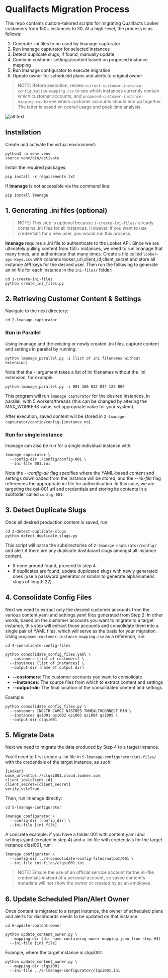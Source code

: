 # Qualifacts Migration Process

This repo contains custom-tailored scripts for migrating Qualifacts Looker customers from 150+ instances to 30. At a high-level, the process is as follows:

1. Generate .ini files to be used by lmanage capturator
2. Run lmanage capturator for selected instances
3. Detect duplicate slugs; if found, manually update
4. Combine customer settings/content based on proposed instance mapping
5. Run lmanage configurator to execute migration
6. Update owner for scheduled plans and alerts to original owner

> NOTE: Before execution, review `current-customer-instance-configuration-mapping.csv` to see which instances currently contain which customer accounts, and `proposed-customer-instance-mapping.csv` to see which customer accounts should end up together.  The latter is based on overall usage and peak time analysis.

![alt text](Isolated.png "Title")

## Installation

Create and activate the virtual environment:

```
python3 -m venv venv
source venv/bin/activate
```

Install the required packages:

```
pip install -r requirements.txt
```

If **lmanage** is not accessible via the command line:

```
pip install lmanage
```

## 1. Generating .ini files (optional)

> NOTE: This step is optional because `1-create-ini-files/` already contains .ini files for all instances.  However, if you want to use credentials for a new user, you would run this process.

**lmanage** requires a .ini file to authenticate to the Looker API. Since we are ultimately pulling content from 150+ instances, we need to run lmanage that many times, and authenticate that many times. Create a file called `looker-api-keys.csv` with columns looker_url,client_id,client_secret and store all instance API keys for the desired user. Then run the following to generate an ini file for each instance in the `ini-files/` folder:

```
cd 1-create-ini-files
python create_ini_files.py
```

## 2. Retrieving Customer Content & Settings

Navigate to the next directory:

```
cd 2-lmanage-capturator
```

### Run in Parallel

Using lmanage and the existing or newly created .ini files, capture content and settings in parallel by running:

```
python lmanage_parallel.py -i [list of ini filenames without extension]
```

Note that the -i argument takes a list of ini filenames without the .ini extension, for example:

```
python lmanage_parallel.py -i 001 166 032 044 123 009
```

This program will run `lmanage capturator` for the desired instances, in parallel, with 5 workers/threads (this can be changed by altering the MAX_WORKERS value, set appropriate value for your system).

After execution, saved content will be stored in `2-lmanage-capturator/config/config-[instance_no]`.

### Run for single instance

lmanage can also be run for a single individual instance with:

```
lmanage capturator \
  --config-dir ./config/config-001 \
  --ini-file 001.ini
```

Note the _--config-dir_ flag specifies where the YAML-based content and settings downloaded from the instance will be stored, and the _--ini-file_ flag references the appropriate ini file for authentication. In this case, we are targeting the qsi-001 url and credentials and storing its contents in a subfolder called `config-001`.

## 3. Detect Duplicate Slugs

Once all desired production content is saved, run:

```
cd 3-detect-duplicate-slugs
python detect_duplicate_slugs.py
```

This script will parse the subdirectories of `2-lmanage-capturator/config/` and alert if there are any duplicate dashboard slugs amongst all instance content.

- If none around found, proceed to step 4.
- If duplicates are found, update duplicated slugs with newly generated ones (use a password generator or similar to generate alphanumeric slugs of length 22).

## 4. Consolidate Config Files

Next we need to extract only the desired customer accounts from the various content.yaml and settings.yaml files generated from Step 2. In other words, based on the customer accounts you want to migrate to a target instance, this step will extract those accounts and consolidate them into a single pair of YAML files, which will serve as the basis for your migration. Using `proposed-customer-instance-mapping.csv` as a reference, run:

```
cd 4-consolidate-config-files

python consolidate_config_files.yaml \
  --customers [list of customers] \
  --instances [list of instances] \
  --output-dir [name of output dir]
```

- **--customers**: The customer accounts you want to consolidate
- **--instances**: The source files from which to extract content and settings
- **--output-dir**: The final location of the consolidated content and settings

Example:

```
python consolidate_config_files.py \
  --customers INDCTR CAMCC NJSTRES TNHEALTHCONNECT PIN \
  --instances qsi001 qsi002 qsi003 qsi004 qsi005 \
  --output-dir clqsi001
```

## 5. Migrate Data

Next we need to migrate the data produced by Step 4 to a target instance.

You'll need to first create a .ini file in `5-lmanage-configurator/ini-files/` with the credentials of the target instance, as such:

```
[Looker]
base_url=https://clqsi001.cloud.looker.com
client_id=[client_id]
client_secret=[client_secret]
verify_ssl=True
```

Then, run lmanage directly:

```
cd 5-lmanage-configurator

lmanage configurator \
  --config-dir [config_dir] \
  --ini-file [ini_file]
```

A concrete example: if you have a folder 001 with content.yaml and settings.yaml (created in step 4) and a .ini file with credentials for the target instance clqsi001, run:

```
lmanage configurator \
  --config-dir ../4-consolidate-config-files/output/001 \
  --ini-file ini-files/clqsi001.ini
```

> NOTE: Ensure the use of an official service account for the ini-file credentials instead of a personal account, so saved content's metadata will not show the owner or created by as an employee.

## 6. Update Scheduled Plan/Alert Owner

Once content is migrated to a target instance, the owner of scheduled plans and alerts for dashboards needs to be updated on that instance.

```
cd 6-update-content-owner

python update_content_owner.py \
  --mapping-dir [dir name containing owner-mapping.json from step #4]
  --ini-file [ini_file]
```

Example, where the target instance is clqsi001:

```
python update_content_owner.py \
  --mapping-dir clqsi001
  --ini-file ../5-lmanage-configurator/clqsi001.ini
```
